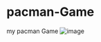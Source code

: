 # pacman-Game
my pacman Game
![image](https://user-images.githubusercontent.com/75336643/158349811-3bcf0a25-d7eb-4916-86bc-ecf9a5ea4db7.png)
